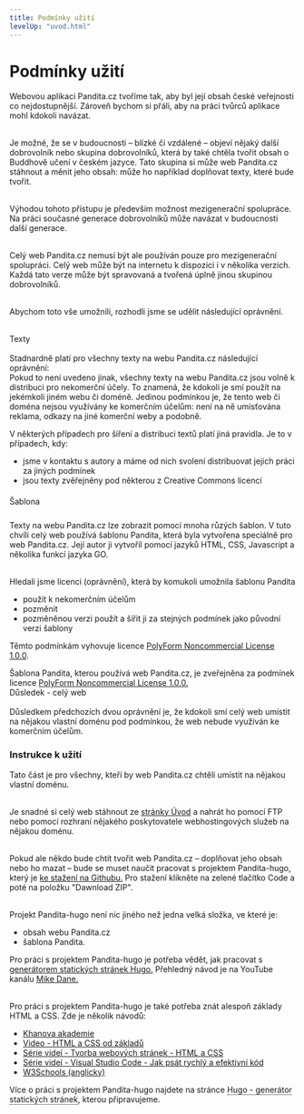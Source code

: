 ```yaml
---
title: Podmínky užití
levelUp: "uvod.html"
---
```


# Podmínky užití

Webovou aplikaci Pandita.cz tvoříme tak, aby byl její obsah české veřejnosti co nejdostupnější. Zároveň bychom si přáli, aby na práci tvůrců aplikace mohl kdokoli navázat. <br><br>

Je možné, že se v budoucnosti – blízké či vzdálené – objeví nějaký další dobrovolník nebo skupina dobrovolníků, která by také chtěla tvořit obsah o Buddhově učení v českém jazyce. Tato skupina si může web Pandita.cz stáhnout a měnit jeho obsah: může ho například doplňovat texty, které bude tvořit.<br><br>

Výhodou tohoto přístupu je především možnost mezigenerační spolupráce. Na práci současné generace dobrovolníků může navázat v budoucnosti další generace.<br><br>

Celý web Pandita.cz nemusí být ale používán pouze pro mezigenerační spolupráci. Celý web může být na internetu k dispozici i v několika verzích. Každá tato verze může být spravovaná a tvořená úplně jinou skupinou dobrovolníků. <br><br>

Abychom toto vše umožnili, rozhodli jsme se udělit následující oprávnění.<br><br>

<div class="underline" style="margin-top:10px; argin-bottom:0px">
Texty
</div><br>
Stadnardně platí pro všechny texty na webu Pandita.cz následující oprávnění:

<div class="citace" style="argin-top:13px" >
Pokud to není uvedeno jinak, všechny texty na webu Pandita.cz jsou volně k distribuci pro nekomerční účely. To znamená, že kdokoli je smí použít na jekémkoli jiném webu či doméně. Jedinou podmínkou je, že tento web či doména nejsou využívány ke komerčním účelům: není na ně umísťována reklama, odkazy na jiné komerční weby a podobně.
</div>

V některých případech pro šíření a distribuci textů platí jiná pravidla. Je to v případech, kdy:

<ul>
<li>jsme v kontaktu s autory a máme od nich svolení distribuovat jejich práci za jiných podmínek</li>
<li>jsou texty zvěřejněny pod některou z Creative Commons licencí</li>
</ul>

<div class="underline" style="margin-top:20px; margin-bottom:8px">
Šablona
</div><br>
Texty na webu Pandita.cz lze zobrazit pomocí mnoha růzých šablon. V tuto chvíli celý web používá šablonu Pandita, která byla vytvořena speciálně pro web Pandita.cz. Její autor ji vytvořil pomocí jazyků HTML, CSS, Javascript a několika funkcí jazyka GO.<br><br>

Hledali jsme licenci (oprávnění), která by komukoli umožnila šablonu Pandita

<ul>
<li>použít k nekomerčním účelům</li>
<li>pozměnit</li>
<li>pozměněnou verzi použít a šířit ji za stejných podmínek jako původní verzi šablony</li>
</ul>

Těmto podmínkám vyhovuje licence [PolyForm Noncommercial License 1.0.0](https://polyformproject.org/licenses/noncommercial/1.0.0/).

<div class="citace">
Šablona Pandita, kterou používá web Pandita.cz, je zveřejněna za podmínek licence 
<a href="license.html">PolyForm Noncommercial License 1.0.0.</a>
</a>
</div>

<div class="underline">
Důsledek - celý web
</div><br>
Důsledkem předchozích dvou oprávnění je, že  kdokoli smí celý web umístit na nějakou vlastní doménu pod podmínkou, že web nebude využíván ke komerčním účelům.<br>

### Instrukce k užití

Tato část je pro všechny, kteří by web Pandita.cz chtěli umístit na nějakou vlastní doménu.<br><br>

Je snadné si celý web stáhnout ze [stránky Úvod](uvod.html) a nahrát ho pomocí FTP nebo pomocí rozhraní nějakého poskytovatele webhostingových služeb na nějakou doménu. <br><br>

Pokud ale někdo bude chtít tvořit web Pandita.cz – doplňovat jeho obsah nebo ho mazat – bude se muset naučit pracovat s projektem Pandita-hugo, který je [ke stažení na Githubu.](https://github.com/Borek78/pandita-hugo) Pro stažení klikněte na zelené tlačítko <span class="green-button" >Code</span> a poté na položku "Dawnload ZIP".<br><br>

Projekt Pandita-hugo není nic jiného než jedna velká složka, ve které je:

<ul>
<li>obsah webu Pandita.cz</li>
<li>šablona Pandita.</li>
</ul>

Pro práci s projektem Pandita-hugo je potřeba vědět, jak pracovat s [generátorem statických stránek Hugo.](https://gohugo.io/) Přehledný návod je na YouTube kanálu [Mike Dane.](https://www.youtube.com/playlist?list=PLLAZ4kZ9dFpOnyRlyS-liKL5ReHDcj4G3)<br><br>

Pro práci s projektem Pandita-hugo je také potřeba znát alespoň základy HTML a CSS. Zde je několik návodů:

<ul>

<li><a href="https://cs.khanacademy.org/computing/computer-programming/html-css">Khanova akademie</a></li>

<li><a href="https://www.youtube.com/watch?v=LULd0858mUQ">Video - HTML a CSS od základů</a></li>

<li><a href="https://www.youtube.com/playlist?list=PLQ8x_VWW6AkvCiDzMEI5K9jW_1rsV9PTf"> Série videí - Tvorba webových stránek - HTML a CSS</a></li>

<li><a href="https://www.youtube.com/playlist?list=PLQ8x_VWW6AksIzgE-LKqkwz4JMHh4AWVB">Série videí - Visual Studio Code - Jak psát rychlý a efektivní kód</a></li>

<li><a href="https://www.w3schools.com/">W3Schools (anglicky)</a></li>

</ul>

Více o práci s projektem Pandita-hugo najdete na stránce <a style="border-bottom: 1px dotted black" >Hugo - generátor statických stránek</a>, kterou připravujeme.
